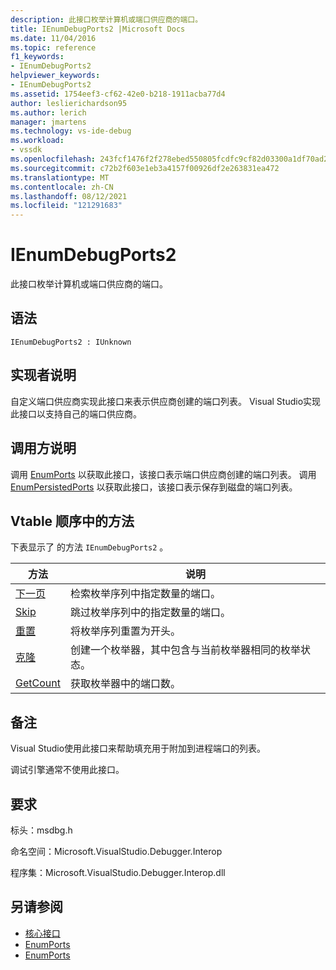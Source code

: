 ```yaml
---
description: 此接口枚举计算机或端口供应商的端口。
title: IEnumDebugPorts2 |Microsoft Docs
ms.date: 11/04/2016
ms.topic: reference
f1_keywords:
- IEnumDebugPorts2
helpviewer_keywords:
- IEnumDebugPorts2
ms.assetid: 1754eef3-cf62-42e0-b218-1911acba77d4
author: leslierichardson95
ms.author: lerich
manager: jmartens
ms.technology: vs-ide-debug
ms.workload:
- vssdk
ms.openlocfilehash: 243fcf1476f2f278ebed550805fcdfc9cf82d03300a1df70ad2c1c833ac3cdc8
ms.sourcegitcommit: c72b2f603e1eb3a4157f00926df2e263831ea472
ms.translationtype: MT
ms.contentlocale: zh-CN
ms.lasthandoff: 08/12/2021
ms.locfileid: "121291683"
---
```

# <a name="ienumdebugports2"></a>IEnumDebugPorts2
此接口枚举计算机或端口供应商的端口。

## <a name="syntax"></a>语法

```
IEnumDebugPorts2 : IUnknown
```

## <a name="notes-for-implementers"></a>实现者说明
 自定义端口供应商实现此接口来表示供应商创建的端口列表。 Visual Studio实现此接口以支持自己的端口供应商。

## <a name="notes-for-callers"></a>调用方说明
 调用 [EnumPorts](../../../extensibility/debugger/reference/idebugportsupplier2-enumports.md) 以获取此接口，该接口表示端口供应商创建的端口列表。 调用 [EnumPersistedPorts](../../../extensibility/debugger/reference/idebugportsupplier3-enumpersistedports.md) 以获取此接口，该接口表示保存到磁盘的端口列表。

## <a name="methods-in-vtable-order"></a>Vtable 顺序中的方法
 下表显示了 的方法 `IEnumDebugPorts2` 。

|方法|说明|
|------------|-----------------|
|[下一页](../../../extensibility/debugger/reference/ienumdebugports2-next.md)|检索枚举序列中指定数量的端口。|
|[Skip](../../../extensibility/debugger/reference/ienumdebugports2-skip.md)|跳过枚举序列中的指定数量的端口。|
|[重置](../../../extensibility/debugger/reference/ienumdebugports2-reset.md)|将枚举序列重置为开头。|
|[克隆](../../../extensibility/debugger/reference/ienumdebugports2-clone.md)|创建一个枚举器，其中包含与当前枚举器相同的枚举状态。|
|[GetCount](../../../extensibility/debugger/reference/ienumdebugports2-getcount.md)|获取枚举器中的端口数。|

## <a name="remarks"></a>备注
 Visual Studio使用此接口来帮助填充用于附加到进程端口的列表。

 调试引擎通常不使用此接口。

## <a name="requirements"></a>要求
 标头：msdbg.h

 命名空间：Microsoft.VisualStudio.Debugger.Interop

 程序集：Microsoft.VisualStudio.Debugger.Interop.dll

## <a name="see-also"></a>另请参阅
- [核心接口](../../../extensibility/debugger/reference/core-interfaces.md)
- [EnumPorts](../../../extensibility/debugger/reference/idebugcoreserver2-enumports.md)
- [EnumPorts](../../../extensibility/debugger/reference/idebugportsupplier2-enumports.md)
